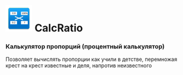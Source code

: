 # ![ico](https://github.com/gtfox/CalcRatio/blob/master/app/src/debug/res/mipmap-hdpi/ic_launcher.png) CalcRatio

### Калькулятор пропорций (процентный калькулятор)

Позволяет вычислять пропорции как учили в детстве, перемножая крест на крест известные и деля, напротив неизвестного